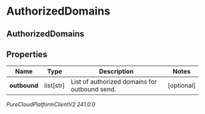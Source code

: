 # AuthorizedDomains

## AuthorizedDomains

## Properties

|Name | Type | Description | Notes|
|------------ | ------------- | ------------- | -------------|
| **outbound** | list[str] | List of authorized domains for outbound send. | [optional] |



_PureCloudPlatformClientV2 241.0.0_
